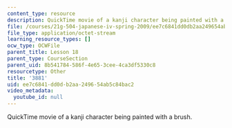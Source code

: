```yaml
---
content_type: resource
description: QuickTime movie of a kanji character being painted with a brush.
file: /courses/21g-504-japanese-iv-spring-2009/ee7c6841dd0db2aa249654ab5c84bac2_3881.mov
file_type: application/octet-stream
learning_resource_types: []
ocw_type: OCWFile
parent_title: Lesson 18
parent_type: CourseSection
parent_uid: 8b541784-586f-4e65-3cee-4ca3df5330c8
resourcetype: Other
title: '3881'
uid: ee7c6841-dd0d-b2aa-2496-54ab5c84bac2
video_metadata:
  youtube_id: null
---
```

QuickTime movie of a kanji character being painted with a brush.